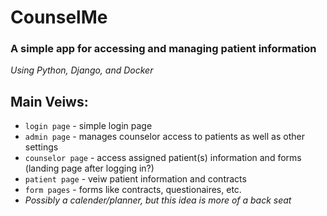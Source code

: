 # CounselMe
### A simple app for accessing and managing patient information
*Using Python, Django, and Docker*


## Main Veiws:
* `login page`     - simple login page
* `admin page`     - manages counselor access to patients as well as other settings
* `counselor page` - access assigned patient(s) information and forms (landing page after logging in?)
* `patient page`   - veiw patient information and contracts
* `form pages`     - forms like contracts, questionaires, etc.
* *Possibly a calender/planner, but this idea is more of a back seat*

